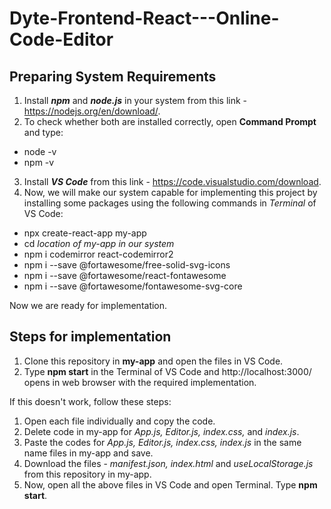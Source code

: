 # Dyte-Frontend-React---Online-Code-Editor

## Preparing System Requirements
1. Install **_npm_** and **_node.js_** in your system from this link - https://nodejs.org/en/download/.
2. To check whether both are installed correctly, open **Command Prompt** and type:
  - node -v
  - npm -v
3. Install **_VS Code_** from this link - https://code.visualstudio.com/download.
4. Now, we will make our system capable for implementing this project by installing some packages using the following commands in _Terminal_ of VS Code:
  - npx create-react-app my-app
  - cd _location of my-app in our system_
  - npm i codemirror react-codemirror2
  - npm i --save @fortawesome/free-solid-svg-icons
  - npm i --save @fortawesome/react-fontawesome
  - npm i --save @fortawesome/fontawesome-svg-core

Now we are ready for implementation.

## Steps for implementation
1. Clone this repository in **my-app** and open the files in VS Code.
2. Type **npm start** in the Terminal of VS Code and http://localhost:3000/ opens in web browser with the required implementation.

If this doesn't work, follow these steps:
1. Open each file individually and copy the code.
2. Delete code in my-app for _App.js, Editor.js, index.css,_ and _index.js_.
3. Paste the codes for _App.js, Editor.js, index.css, index.js_ in the same name files in my-app and save.
4. Download the files - _manifest.json, index.html_ and _useLocalStorage.js_ from this repository in my-app.
5. Now, open all the above files in VS Code and open Terminal. Type **npm start**.
